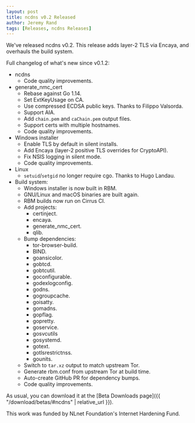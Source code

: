```yaml
---
layout: post
title: ncdns v0.2 Released
author: Jeremy Rand
tags: [Releases, ncdns Releases]
---
```


We've released ncdns v0.2.  This release adds layer-2 TLS via Encaya, and overhauls the build system.

Full changelog of what's new since v0.1.2:

* ncdns
    - Code quality improvements.
* generate_nmc_cert
    - Rebase against Go 1.14.
    - Set ExtKeyUsage on CA.
    - Use compressed ECDSA public keys.  Thanks to Filippo Valsorda.
    - Support AIA.
    - Add `chain.pem` and `caChain.pem` output files.
    - Support certs with multiple hostnames.
    - Code quality improvements.
* Windows installer
    - Enable TLS by default in silent installs.
    - Add Encaya (layer-2 positive TLS overrides for CryptoAPI).
    - Fix NSIS logging in silent mode.
    - Code quality improvements.
* Linux
    - `setuid`/`setgid` no longer require cgo.  Thanks to Hugo Landau.
* Build system:
    - Windows installer is now built in RBM.
    - GNU/Linux and macOS binaries are built again.
    - RBM builds now run on Cirrus CI.
    - Add projects:
        * certinject.
        * encaya.
        * generate_nmc_cert.
        * qlib.
    - Bump dependencies:
        * tor-browser-build.
        * BIND.
        * goansicolor.
        * gobtcd.
        * gobtcutil.
        * goconfigurable.
        * godexlogconfig.
        * godns.
        * gogroupcache.
        * goisatty.
        * gomadns.
        * gopflag.
        * gopretty.
        * goservice.
        * gosvcutils
        * gosystemd.
        * gotext.
        * gotlsrestrictnss.
        * gounits.
    - Switch to `tar.xz` output to match upstream Tor.
    - Generate rbm.conf from upstream Tor at build time.
    - Auto-create GitHub PR for dependency bumps.
    - Code quality improvements.

As usual, you can download it at the [Beta Downloads page]({{ "/download/betas/#ncdns" | relative_url }}).

This work was funded by NLnet Foundation's Internet Hardening Fund.
